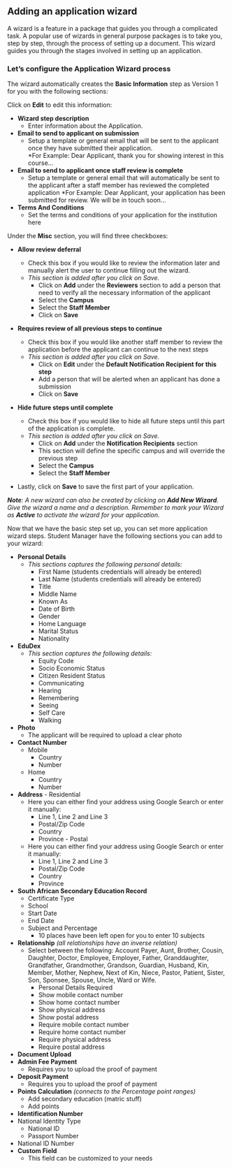 ## **Adding an application wizard**

A wizard is a feature in a package that guides you through a complicated task. A popular use of wizards in general purpose packages is to take you, step by step, through the process of setting up a document. This wizard guides you through the stages involved in setting up an application.

### **Let’s configure the Application Wizard process**

The wizard automatically creates the **Basic Information** step as Version 1 for you with the following sections:

Click on **Edit** to edit this information:
 - **Wizard step description**  
    - Enter information about the Application.  
 - **Email to send to applicant on submission**
    - Setup a template or general email that will be sent to the applicant once they have submitted their application.  
    *For Example:  Dear Applicant, thank you for showing interest in this course...
 - **Email to send to applicant once staff review is complete**
    - Setup a template or general email that will automatically be sent to the applicant after a staff member has reviewed the completed application
    *For Example:  Dear Applicant, your application has been submitted for review.  We will be in touch soon...
 - **Terms And Conditions**
    - Set the terms and conditions of your application for the institution here
    
 Under the **Misc** section, you will find three checkboxes:
 
 - **Allow review deferral**
    - Check this box if you would like to review the information later and manually alert the user to continue filling out the wizard. 
    - _This section is added after you click on Save._
      - Click on **Add** under the **Reviewers** section to add a person that need to verify all the necessary information of the applicant
      - Select the **Campus**
      - Select the **Staff Member**
      - Click on **Save**
 - **Requires review of all previous steps to continue**
    - Check this box if you would like another staff member to review the application before the applicant can continue to the next steps
    - _This section is added after you click on Save._
      - Click on **Edit** under the **Default Notification Recipient for this step**
      - Add a person that will be alerted when an applicant has done a submission
      - Click on **Save**
 - **Hide future steps until complete**
    - Check this box if you would like to hide all future steps until this part of the application is complete.
    - _This section is added after you click on Save._
      - Click on **Add** under the **Notification Recipients** section 
      - This section will define the specific campus and will override the previous step
      - Select the **Campus**
      - Select the **Staff Member**
    
 - Lastly, click on **Save** to save the first part of your application. 

_**Note**:_
_A new wizard can also be created by clicking on **Add New Wizard**.  Give the wizard a name and a description._
_Remember to mark your Wizard as **Active** to activate the wizard for your application._

Now that we have the basic step set up, you can set more application wizard steps.  Student Manager have the following sections you can add to your wizard:

 - **Personal Details**
    - _This sections captures the following personal details:_
      - First Name (students credentials will already be entered)
      - Last Name (students credentials will already be entered)
      - Title
      - Middle Name
      - Known As
      - Date of Birth
      - Gender
      - Home Language
      - Marital Status
      - Nationality
  - **EduDex**
    - _This section captures the following details:_
      - Equity Code
      - Socio Economic Status
      - Citizen Resident Status
      - Communicating
      - Hearing
      - Remembering
      - Seeing
      - Self Care
      - Walking
  - **Photo**
    - The applicant will be required to upload a clear photo
  - **Contact Number**
    - Mobile
      - Country
      - Number
    - Home
      - Country
      - Number
   - **Address**
    - Residential
      - Here you can either find your address using Google Search or enter it manually:
        - Line 1, Line 2 and Line 3
        - Postal/Zip Code
        - Country
        - Province
    - Postal
      - Here you can either find your address using Google Search or enter it manually:
        - Line 1, Line 2 and Line 3
        - Postal/Zip Code
        - Country
        - Province
   - **South African Secondary Education Record**
        - Certificate Type
        - School
        - Start Date
        - End Date
     - Subject and Percentage
        - 10 places have been left open for you to enter 10 subjects
  - **Relationship** 
    _(all relationships have an inverse relation)_
    - Select between the following:  Account Payer, Aunt, Brother, Cousin, Daughter, Doctor, Employee, Employer, Father, Granddaughter, Grandfather, Grandmother, Grandson, Guardian, Husband, Kin, Member, Mother, Nephew, Next of Kin, Niece, Pastor, Patient, Sister, Son, Sponsee, Spouse, Uncle, Ward or Wife. 
      - Personal Details Required
      - Show mobile contact number
      - Show home contact number
      - Show physical address
      - Show postal address
      - Require mobile contact number
      - Require home contact number
      - Require physical address
      - Require postal address
- **Document Upload**
- **Admin Fee Payment**
  - Requires you to upload the proof of payment
- **Deposit Payment**
  - Requires you to upload the proof of payment
- **Points Calculation** 
  _(connects to the Percentage point ranges)_
    - Add secondary education (matric stuff)
    - Add points
 - **Identification Number**
  - National Identity Type
    - National ID
    - Passport Number
  - National ID Number
- **Custom Field**
  - This field can be customized to your needs
